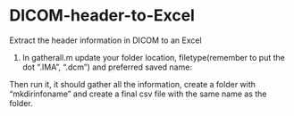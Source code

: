 # DICOM-header-to-Excel
Extract the header information in DICOM to an Excel
1.	In gatherall.m update your folder location, filetype(remember to put the dot “.IMA”, “.dcm”) and preferred saved name:
 

Then run it, it should gather all the information, create a folder with “mkdirinfoname” and create a final csv file with the same name as the folder.
